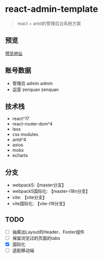 # react-admin-template

> react + antd的管理后台系统方案

## 预览
[预览地址](https://react-admin-template.vercel.app/#/login)
## 账号数据
- 管理员 admin admin
- 运营 zenquan zenquan

## 技术栈
- react^17
- react-router-dom^4
- less
- css modules
- antd^4
- axios
- mobx
- echarts

## 分支
- webpack5:【master分支】
- webpack5国际化: 【master-i18n分支】
- vite: 【vite分支】
- vite国际化: 【vite-i18分支】

## TODO
- [ ] 抽离出Layout的Header、Footer组件
- [ ] 保留浏览过的页面的tabs
- [x] 国际化
- [ ] 适配移动端